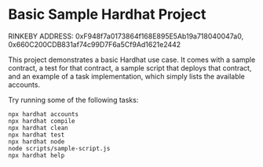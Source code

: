 # Basic Sample Hardhat Project

RINKEBY ADDRESS: 0xF948f7a0173864f168E895E5Ab19a718040047a0, 0x660C200CDB831af74c99D7F6a5Cf9Ad1621e2442

This project demonstrates a basic Hardhat use case. It comes with a sample contract, a test for that contract, a sample script that deploys that contract, and an example of a task implementation, which simply lists the available accounts.

Try running some of the following tasks:

```shell
npx hardhat accounts
npx hardhat compile
npx hardhat clean
npx hardhat test
npx hardhat node
node scripts/sample-script.js
npx hardhat help
```
